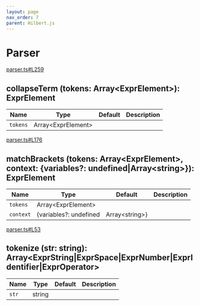 ```yaml
---
layout: page
nav_order: 7
parent: Hilbert.js
---
```


# Parser

<div class="docs-item" markdown="1">

<div><a class="source" target="_blank" href="https://github.com/mathigon/hilbert.js/tree/master/src/parser.ts#L259">parser.ts#L259</a></div>

## collapseTerm <span class="signature">(tokens: Array&lt;ExprElement&gt;): ExprElement</span>

| Name | Type | Default | Description |
| --- | --- | --- | --- |
| `tokens` | Array&lt;ExprElement&gt; |  |  |


</div>

<div class="docs-item" markdown="1">

<div><a class="source" target="_blank" href="https://github.com/mathigon/hilbert.js/tree/master/src/parser.ts#L176">parser.ts#L176</a></div>

## matchBrackets <span class="signature">(tokens: Array&lt;ExprElement&gt;, context: {variables?: undefined|Array&lt;string&gt;}): ExprElement</span>

| Name | Type | Default | Description |
| --- | --- | --- | --- |
| `tokens` | Array&lt;ExprElement&gt; |  |  |
| `context` | {variables?: undefined|Array&lt;string&gt;} |  |  |


</div>

<div class="docs-item" markdown="1">

<div><a class="source" target="_blank" href="https://github.com/mathigon/hilbert.js/tree/master/src/parser.ts#L53">parser.ts#L53</a></div>

## tokenize <span class="signature">(str: string): Array&lt;ExprString|ExprSpace|ExprNumber|ExprIdentifier|ExprOperator&gt;</span>

| Name | Type | Default | Description |
| --- | --- | --- | --- |
| `str` | string |  |  |


</div>